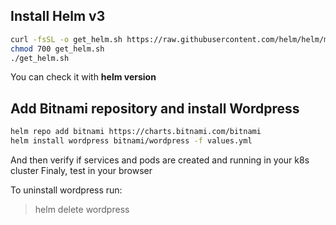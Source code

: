 ## Install Helm v3
```sh
curl -fsSL -o get_helm.sh https://raw.githubusercontent.com/helm/helm/main/scripts/get-helm-3
chmod 700 get_helm.sh
./get_helm.sh
```
You can check it with **helm version**

## Add Bitnami repository and install Wordpress
```sh
helm repo add bitnami https://charts.bitnami.com/bitnami
helm install wordpress bitnami/wordpress -f values.yml
```
And then verify if services and pods are created and running in your k8s cluster
Finaly, test in your browser

To uninstall wordpress run:

>helm delete wordpress
 
